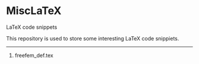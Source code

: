 # MiscLaTeX
 LaTeX code snippets

 This repository is used to store some interesting LaTeX code snippiets.

 ------------------------------------------------------------------------------
 1. freefem_def.tex
